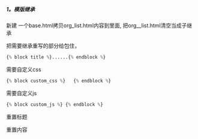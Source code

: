 ##### 1。模版继承

新建 一个base.html拷贝org_list.html内容到里面, 把org\__list.html清空当成子继承

把需要继承重写的部分给包住，

```py
{% block title %}......{% endblock %}
```

需要自定义css

```py
{% block custom_css %}   {% endblock %}
```

需要自定义js

```py
{% block custom_js %} {% endblock %}
```

重置标题

重置内容



